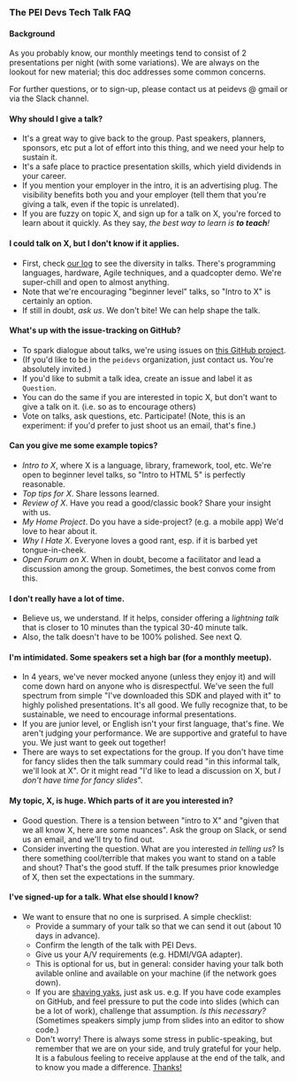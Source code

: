 
### The PEI Devs Tech Talk FAQ

#### Background 

As you probably know, our monthly meetings tend to consist of 2 presentations
per night (with some variations). We are always on the lookout for new 
material; this doc addresses some common concerns.

For further questions, or to sign-up, please contact us at peidevs @ gmail or via the Slack channel.

#### Why should I give a talk?

* It's a great way to give back to the group. Past speakers, planners, sponsors, etc put a lot of effort into this thing, and we need your help to sustain it.
* It's a safe place to practice presentation skills, which yield dividends in your career.
* If you mention your employer in the intro, it is an advertising plug. The visibility benefits both you and your employer (tell them that you're giving a talk, even if the topic is unrelated).
* If you are fuzzy on topic X, and sign up for a talk on X, you're forced to learn about it quickly. As they say, _the best way to learn is **to teach**!_

#### I could talk on X, but I don't know if it applies.

* First, check [our log](https://github.com/peidevs/Event_Resources/blob/master/MeetUps.csv) to see the diversity in talks. There's programming languages, hardware, Agile techniques, and a quadcopter demo. We're super-chill and open to almost anything.
* Note that we're encouraging "beginner level" talks, so "Intro to X" is certainly an option.
* If still in doubt, *ask us*. We don't bite! We can help shape the talk.

#### What's up with the issue-tracking on GitHub?

* To spark dialogue about talks, we're using issues on [this GitHub project](https://github.com/peidevs/Event_Resources/issues).
* (If you'd like to be in the `peidevs` organization, just contact us. You're absolutely invited.)
* If you'd like to submit a talk idea, create an issue and label it as `Question`.
* You can do the same if you are interested in topic X, but don't want to give a talk on it. (i.e. so as to encourage others)
* Vote on talks, ask questions, etc. Participate! (Note, this is an experiment: if you'd prefer to just shoot us an email, that's fine.)

#### Can you give me some example topics?

* _Intro to X_, where X is a language, library, framework, tool, etc. We're open to beginner level talks, so "Intro to HTML 5" is perfectly reasonable.
* _Top tips for X_. Share lessons learned. 
* _Review of X_. Have you read a good/classic book? Share your insight with us.
* _My Home Project_. Do you have a side-project? (e.g. a mobile app) We'd love to hear about it.
* _Why I Hate X_. Everyone loves a good rant, esp. if it is barbed yet tongue-in-cheek.
* _Open Forum on X_. When in doubt, become a facilitator and lead a discussion among the group. Sometimes, the best convos come from this.

#### I don't really have a lot of time.

* Believe us, we understand. If it helps, consider offering a *lightning talk* that is closer to 10 minutes than the typical 30-40 minute talk.
* Also, the talk doesn't have to be 100% polished. See next Q.

#### I'm intimidated. Some speakers set a high bar (for a monthly meetup).

* In 4 years, we've never mocked anyone (unless they enjoy it) and will come down hard on anyone who is disrespectful. We've seen the full spectrum from simple "I've downloaded this SDK and played with it" to highly polished presentations. It's all good. We fully recognize that, to be sustainable, we need to encourage informal presentations.
* If you are junior level, or English isn't your first language, that's fine. We aren't judging your performance. We are supportive and grateful to have you. We just want to geek out together! 
* There are ways to set expectations for the group. If you don't have time for fancy slides then the talk summary could read "in this informal talk, we'll look at X". Or it might read "I'd like to lead a discussion on X, but *I don't have time for fancy slides*".

#### My topic, X, is huge. Which parts of it are you interested in?

* Good question. There is a tension between "intro to X" and "given that we all know X, here are some nuances". Ask the group on Slack, or send us an email, and we'll try to find out. 
* Consider inverting the question. What are you interested *in telling us*? Is there something cool/terrible that makes you want to stand on a table and shout? That's the good stuff. If the talk presumes prior knowledge of X, then set the expectations in the summary.


#### I've signed-up for a talk. What else should I know?

* We want to ensure that no one is surprised. A simple checklist:
    * Provide a summary of your talk so that we can send it out (about 10 days in advance).
    * Confirm the length of the talk with PEI Devs.
    * Give us your A/V requirements (e.g. HDMI/VGA adapter).
    * This is optional for us, but in general: consider having your talk both avilable online and available on your machine (if the network goes down).
    * If you are [shaving yaks](https://en.wiktionary.org/wiki/yak_shaving), just ask us. e.g. If you have code examples on GitHub, and feel pressure to put the code into slides (which can be a lot of work), challenge that assumption. _Is this necessary?_ (Sometimes speakers simply jump from slides into an editor to show code.)
    * Don't worry! There is always some stress in public-speaking, but remember that we are on your side, and truly grateful for your help. It is a fabulous feeling to receive applause at the end of the talk, and to know you made a difference. [Thanks!](http://bit.ly/2bJykf4) 



